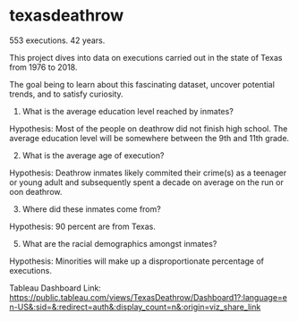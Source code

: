 # texasdeathrow

553 executions. 42 years.

This project dives into data on executions carried out in the state of Texas from 1976 to 2018.

The goal being to learn about this fascinating dataset, uncover potential trends, and to satisfy curiosity.

1. What is the average education level reached by inmates?

Hypothesis: Most of the people on deathrow did not finish high school. The average education level will be somewhere between the 9th and 11th grade.

2. What is the average age of execution?

Hypothesis: Deathrow inmates likely commited their crime(s) as a teenager or young adult and subsequently spent a decade on average on the run or oon deathrow.

3. Where did these inmates come from? 

Hypothesis: 90 percent are from Texas.

5. What are the racial demographics amongst inmates?

Hypothesis: Minorities will make up a disproportionate percentage of executions.






Tableau Dashboard Link:
https://public.tableau.com/views/TexasDeathrow/Dashboard1?:language=en-US&:sid=&:redirect=auth&:display_count=n&:origin=viz_share_link
